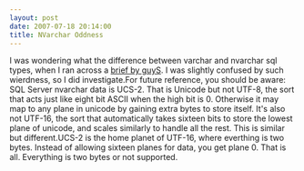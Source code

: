```yaml
---
layout: post
date: 2007-07-18 20:14:00
title: NVarchar Oddness
---
```


I was wondering what the difference between varchar and nvarchar sql
types, when I ran across a [brief by guyS][]. I was slightly confused by
such wierdness, so I did investigate.For future reference, you should be
aware: SQL Server nvarchar data is UCS-2. That is Unicode but not UTF-8,
the sort that acts just like eight bit ASCII when the high bit is 0.
Otherwise it may map to any plane in unicode by gaining extra bytes to
store itself. It's also not UTF-16, the sort that automatically takes
sixteen bits to store the lowest plane of unicode, and scales similarly
to handle all the rest. This is similar but different.UCS-2 is the home
planet of UTF-16, where everthing is two bytes. Instead of allowing
sixteen planes for data, you get plane 0. That is all. Everything is two
bytes or not supported.

  [brief by guyS]: http://weblogs.asp.net/guys/archive/2005/01/15/353550.aspx
